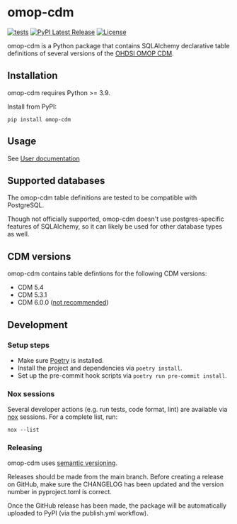 # omop-cdm

[![tests](https://github.com/thehyve/omop-cdm/actions/workflows/python-package.yml/badge.svg)](https://github.com/thehyve/omop-cdm/actions/workflows/python-package.yml)
[![PyPI Latest Release](https://img.shields.io/pypi/v/omop-cdm.svg)](https://pypi.org/project/omop-cdm/)
[![License](https://img.shields.io/pypi/l/omop-cdm.svg)](https://github.com/thehyve/omop-cdm/blob/main/LICENSE)

omop-cdm is a Python package that contains SQLAlchemy declarative table definitions of several
versions of the [OHDSI OMOP CDM](https://ohdsi.github.io/CommonDataModel/).

## Installation

omop-cdm requires Python >= 3.9.

Install from PyPI:
```shell
pip install omop-cdm
```

## Usage

See [User documentation](https://github.com/thehyve/omop-cdm/blob/main/docs/README.md)

## Supported databases
The omop-cdm table definitions are tested to be compatible with PostgreSQL.

Though not officially supported, omop-cdm doesn't use postgres-specific features
of SQLAlchemy, so it can likely be used for other database types as well.

## CDM versions
omop-cdm contains table defintions for the following CDM versions:
- CDM 5.4
- CDM 5.3.1
- CDM 6.0.0 ([not recommended](https://ohdsi.github.io/CommonDataModel/cdm60.html#NOTE_ABOUT_CDM_v60))

## Development

### Setup steps

- Make sure [Poetry](https://python-poetry.org/docs/#installation) is installed.
- Install the project and dependencies via `poetry install`.
- Set up the pre-commit hook scripts via `poetry run pre-commit install`.

### Nox sessions

Several developer actions (e.g. run tests, code format, lint) are available
via [nox](https://nox.thea.codes/en/stable/) sessions.
For a complete list, run:
```shell
nox --list
```

### Releasing

omop-cdm uses [semantic versioning](https://semver.org/).

Releases should be made from the main branch. Before creating a release on
GitHub, make sure the CHANGELOG has been updated and the version number in
pyproject.toml is correct.

Once the GitHub release has been made, the package will be automatically uploaded
to PyPI (via the publish.yml workflow).
